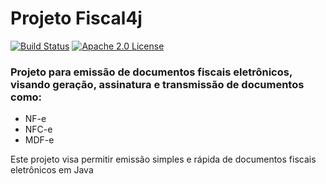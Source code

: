 # Projeto Fiscal4j #

[![Build Status](https://travis-ci.org/BLACKFISHLABS/fiscal4j.svg?branch=master)](https://travis-ci.org/BLACKFISHLABS/fiscal4j)
[![Apache 2.0 License](https://img.shields.io/badge/license-apache%202.0-green.svg) ](https://github.com/BLACKFISHLABS/fiscal4j/blob/master/LICENSE)

### Projeto para emissão de documentos fiscais eletrônicos, visando geração, assinatura e transmissão de documentos como: ###

* NF-e
* NFC-e
* MDF-e

Este projeto visa permitir emissão simples e rápida de documentos fiscais eletrônicos em Java
